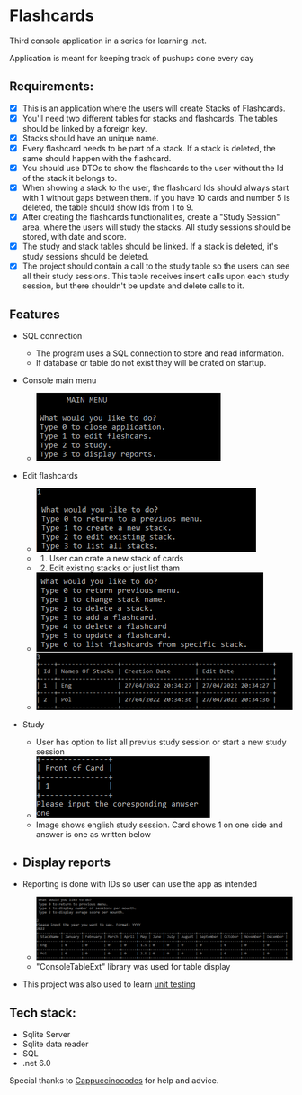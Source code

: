 # Flashcards

Third console application in a series for learning .net. 

Application is meant for keeping track of pushups done every day

## Requirements: 
 - [x] This is an application where the users will create Stacks of Flashcards.
 - [x] You'll need two different tables for stacks and flashcards. The tables should be linked by a foreign key.
 - [x] Stacks should have an unique name.
 - [x] Every flashcard needs to be part of a stack. If a stack is deleted, the same should happen with the flashcard.
 - [x] You should use DTOs to show the flashcards to the user without the Id of the stack it belongs to.
 - [x] When showing a stack to the user, the flashcard Ids should always start with 1 without gaps between them. If you have 10 cards and number 5 is deleted, the table should show Ids from 1 to 9.
 - [x] After creating the flashcards functionalities, create a "Study Session" area, where the users will study the stacks. All study sessions should be stored, with date and score.
 - [x] The study and stack tables should be linked. If a stack is deleted, it's study sessions should be deleted.
 - [x] The project should contain a call to the study table so the users can see all their study sessions. This table receives insert calls upon each study session, but there shouldn't be update and delete calls to it.

## Features
- SQL connection
  - The program uses a SQL connection to store and read information.
  - If database or table do not exist they will be crated on startup.

- Console main menu
  - ![MainMenu](Images/MainMenu.PNG)

- Edit flashcards
  - ![EditMenu](Images/EditFlashcards.PNG)
  - 1) User can crate a new stack of cards
  - 2) Edit existing stacks or just list tham
  - ![CRUD](Images/EditOptions.PNG)
  - ![CRUD](Images/ListStacks.PNG)

- Study
  - User has option to list all previus study session or start a new study session
  - ![Study](Images/Study.PNG)
  - Image shows english study session. Card shows 1 on one side and answer is one as written below 

- Display reports
  -

- Reporting is done with IDs so user can use the app as intended
  - ![CRUD](Images/Reporting.PNG)
  - "ConsoleTableExt" library was used for table display

- This project was also used to learn [unit testing](https://github.com/Walter4B/Coding-Tracker/tree/master/CodingTracker.UnitTests) 

## Tech stack:
- Sqlite Server
- Sqlite data reader
- SQL
- .net 6.0

Special thanks to [Cappuccinocodes](https://github.com/cappuccinocodes) for help and advice.
